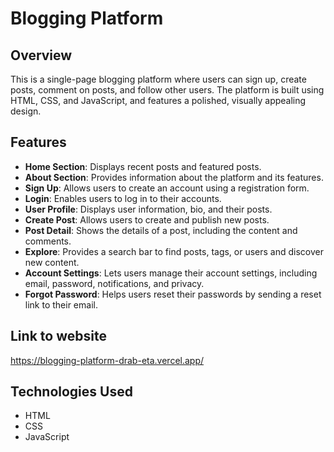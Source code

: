 # Blogging Platform

## Overview

This is a single-page blogging platform where users can sign up, create posts, comment on posts, and follow other users. The platform is built using HTML, CSS, and JavaScript, and features a polished, visually appealing design.

## Features

- **Home Section**: Displays recent posts and featured posts.
- **About Section**: Provides information about the platform and its features.
- **Sign Up**: Allows users to create an account using a registration form.
- **Login**: Enables users to log in to their accounts.
- **User Profile**: Displays user information, bio, and their posts.
- **Create Post**: Allows users to create and publish new posts.
- **Post Detail**: Shows the details of a post, including the content and comments.
- **Explore**: Provides a search bar to find posts, tags, or users and discover new content.
- **Account Settings**: Lets users manage their account settings, including email, password, notifications, and privacy.
- **Forgot Password**: Helps users reset their passwords by sending a reset link to their email.

## Link to website
https://blogging-platform-drab-eta.vercel.app/

## Technologies Used

- HTML
- CSS
- JavaScript



